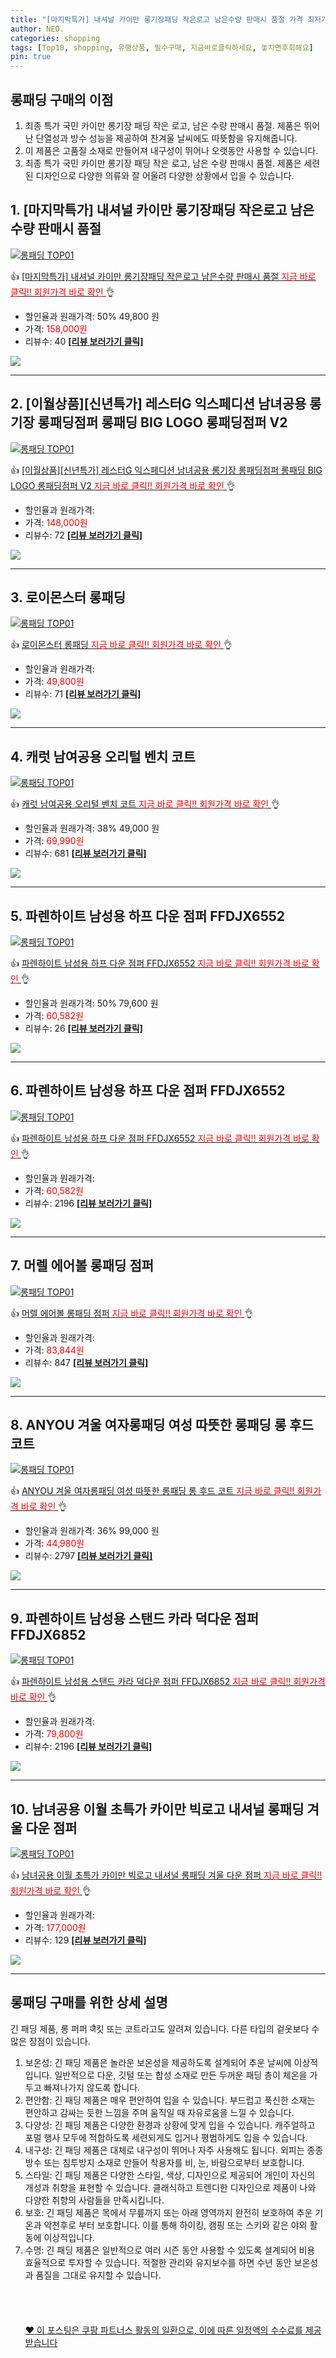 ```yaml
---
title: "[마지막특가] 내셔널 카이만 롱기장패딩 작은로고 남은수량 판매시 품절 가격 최저가 할인가 롱패딩 최저가 추천 제품 비교"
author: NEO.
categories: shopping
tags: [Top10, shopping, 유행상품, 필수구매, 지금바로클릭하세요, 놓치면후회해요]
pin: true
---
```

## 롱패딩 구매의 이점
1. 최종 특가 국민 카이만 롱기장 패딩 작은 로고, 남은 수량 판매시 품절. 제품은 뛰어난 단열성과 방수 성능을 제공하여 찬겨울 날씨에도 따뜻함을 유지해줍니다.
2. 이 제품은 고품질 소재로 만들어져 내구성이 뛰어나 오랫동안 사용할 수 있습니다.
3. 최종 특가 국민 카이만 롱기장 패딩 작은 로고, 남은 수량 판매시 품절. 제품은 세련된 디자인으로 다양한 의류와 잘 어울려 다양한 상황에서 입을 수 있습니다.

   

## 1. [마지막특가] 내셔널 카이만 롱기장패딩 작은로고 남은수량 판매시 품절

[![롱패딩 TOP01](https://thumbnail10.coupangcdn.com/thumbnails/remote/490x490ex/image/vendor_inventory/1a88/48ac4ba65f7d153511aae9285b5eb9c0de7327889a82b8e73f1c743dd386.png)](https://link.coupang.com/re/AFFSDP?lptag=AF3617701&subid=GithubCoopas&pageKey=7858713091&traceid=V0-153&itemId=21439562551&vendorItemId=88494207886)


👍 [[마지막특가] 내셔널 카이만 롱기장패딩 작은로고 남은수량 판매시 품절 <font color=red> 지금 바로 클릭!! 회원가격 바로 확인 </font> ](https://link.coupang.com/re/AFFSDP?lptag=AF3617701&subid=GithubCoopas&pageKey=7858713091&traceid=V0-153&itemId=21439562551&vendorItemId=88494207886) 👌 


- 할인율과 원래가격: 50%  49,800   원
- 가격: <span style='color:red'>158,000원</span>
- 리뷰수: 40  [**[리뷰 보러가기 클릭]**](https://link.coupang.com/re/AFFSDP?lptag=AF3617701&subid=GithubCoopas&pageKey=7858713091&traceid=V0-153&itemId=21439562551&vendorItemId=88494207886)

[![](/discount_price.png)](https://link.coupang.com/re/AFFSDP?lptag=AF3617701&subid=GithubCoopas&pageKey=7858713091&traceid=V0-153&itemId=21439562551&vendorItemId=88494207886)

---


   

## 2. [이월상품][신년특가] 레스터G 익스페디션 남녀공용 롱기장 롱패딩점퍼 롱패딩 BIG LOGO 롱패딩점퍼 V2

[![롱패딩 TOP01](https://thumbnail8.coupangcdn.com/thumbnails/remote/490x490ex/image/vendor_inventory/9d4e/06b1302e612623e31fe13f4baf7188c7e6c8dc7730c4a6d4ab889961890d.png)](https://link.coupang.com/re/AFFSDP?lptag=AF3617701&subid=GithubCoopas&pageKey=7828537305&traceid=V0-153&itemId=21297915318&vendorItemId=88461616992)


👍 [[이월상품][신년특가] 레스터G 익스페디션 남녀공용 롱기장 롱패딩점퍼 롱패딩 BIG LOGO 롱패딩점퍼 V2 <font color=red> 지금 바로 클릭!! 회원가격 바로 확인 </font> ](https://link.coupang.com/re/AFFSDP?lptag=AF3617701&subid=GithubCoopas&pageKey=7828537305&traceid=V0-153&itemId=21297915318&vendorItemId=88461616992) 👌 


- 할인율과 원래가격: 
- 가격: <span style='color:red'>148,000원</span>
- 리뷰수: 72  [**[리뷰 보러가기 클릭]**](https://link.coupang.com/re/AFFSDP?lptag=AF3617701&subid=GithubCoopas&pageKey=7828537305&traceid=V0-153&itemId=21297915318&vendorItemId=88461616992)

[![](/discount_price.png)](https://link.coupang.com/re/AFFSDP?lptag=AF3617701&subid=GithubCoopas&pageKey=7828537305&traceid=V0-153&itemId=21297915318&vendorItemId=88461616992)

---


   

## 3. 로이몬스터 롱패딩

[![롱패딩 TOP01](https://thumbnail6.coupangcdn.com/thumbnails/remote/490x490ex/image/vendor_inventory/0065/33d3915bbfb071b01de0f60d4771e1324d8bd15a63d1a54a5aecec7fdd02.jpg)](https://link.coupang.com/re/AFFSDP?lptag=AF3617701&subid=GithubCoopas&pageKey=6944747380&traceid=V0-153&itemId=16852678782&vendorItemId=84033776654)


👍 [로이몬스터 롱패딩 <font color=red> 지금 바로 클릭!! 회원가격 바로 확인 </font> ](https://link.coupang.com/re/AFFSDP?lptag=AF3617701&subid=GithubCoopas&pageKey=6944747380&traceid=V0-153&itemId=16852678782&vendorItemId=84033776654) 👌 


- 할인율과 원래가격: 
- 가격: <span style='color:red'>49,800원</span>
- 리뷰수: 71  [**[리뷰 보러가기 클릭]**](https://link.coupang.com/re/AFFSDP?lptag=AF3617701&subid=GithubCoopas&pageKey=6944747380&traceid=V0-153&itemId=16852678782&vendorItemId=84033776654)

[![](/discount_price.png)](https://link.coupang.com/re/AFFSDP?lptag=AF3617701&subid=GithubCoopas&pageKey=6944747380&traceid=V0-153&itemId=16852678782&vendorItemId=84033776654)

---


   

## 4. 캐럿 남여공용 오리털 벤치 코트

[![롱패딩 TOP01](https://thumbnail9.coupangcdn.com/thumbnails/remote/490x490ex/image/retail/images/7903172007781023-a52bee9f-a94d-4ccf-926f-fdd1ef87b62a.jpg)](https://link.coupang.com/re/AFFSDP?lptag=AF3617701&subid=GithubCoopas&pageKey=2111548529&traceid=V0-153&itemId=3586764999&vendorItemId=71572560110)


👍 [캐럿 남여공용 오리털 벤치 코트 <font color=red> 지금 바로 클릭!! 회원가격 바로 확인 </font> ](https://link.coupang.com/re/AFFSDP?lptag=AF3617701&subid=GithubCoopas&pageKey=2111548529&traceid=V0-153&itemId=3586764999&vendorItemId=71572560110) 👌 


- 할인율과 원래가격: 38%  49,000   원
- 가격: <span style='color:red'>69,990원</span>
- 리뷰수: 681  [**[리뷰 보러가기 클릭]**](https://link.coupang.com/re/AFFSDP?lptag=AF3617701&subid=GithubCoopas&pageKey=2111548529&traceid=V0-153&itemId=3586764999&vendorItemId=71572560110)

[![](/discount_price.png)](https://link.coupang.com/re/AFFSDP?lptag=AF3617701&subid=GithubCoopas&pageKey=2111548529&traceid=V0-153&itemId=3586764999&vendorItemId=71572560110)

---


   

## 5. 파렌하이트 남성용 하프 다운 점퍼 FFDJX6552

[![롱패딩 TOP01](https://thumbnail9.coupangcdn.com/thumbnails/remote/490x490ex/image/retail/images/2023/10/30/17/9/ec4a0db5-a4f0-4dfc-b255-501ef1b16eb0.jpg)](https://link.coupang.com/re/AFFSDP?lptag=AF3617701&subid=GithubCoopas&pageKey=7667764982&traceid=V0-153&itemId=20446250917&vendorItemId=87614597534)


👍 [파렌하이트 남성용 하프 다운 점퍼 FFDJX6552 <font color=red> 지금 바로 클릭!! 회원가격 바로 확인 </font> ](https://link.coupang.com/re/AFFSDP?lptag=AF3617701&subid=GithubCoopas&pageKey=7667764982&traceid=V0-153&itemId=20446250917&vendorItemId=87614597534) 👌 


- 할인율과 원래가격: 50%  79,600   원
- 가격: <span style='color:red'>60,582원</span>
- 리뷰수: 26  [**[리뷰 보러가기 클릭]**](https://link.coupang.com/re/AFFSDP?lptag=AF3617701&subid=GithubCoopas&pageKey=7667764982&traceid=V0-153&itemId=20446250917&vendorItemId=87614597534)

[![](/discount_price.png)](https://link.coupang.com/re/AFFSDP?lptag=AF3617701&subid=GithubCoopas&pageKey=7667764982&traceid=V0-153&itemId=20446250917&vendorItemId=87614597534)

---


   

## 6. 파렌하이트 남성용 하프 다운 점퍼 FFDJX6552

[![롱패딩 TOP01](https://thumbnail9.coupangcdn.com/thumbnails/remote/490x490ex/image/retail/images/2023/10/30/17/7/19f8facb-f4eb-4a74-8442-5614cdc990d6.jpg)](https://link.coupang.com/re/AFFSDP?lptag=AF3617701&subid=GithubCoopas&pageKey=7667764982&traceid=V0-153&itemId=20446250919&vendorItemId=87614597517)


👍 [파렌하이트 남성용 하프 다운 점퍼 FFDJX6552 <font color=red> 지금 바로 클릭!! 회원가격 바로 확인 </font> ](https://link.coupang.com/re/AFFSDP?lptag=AF3617701&subid=GithubCoopas&pageKey=7667764982&traceid=V0-153&itemId=20446250919&vendorItemId=87614597517) 👌 


- 할인율과 원래가격: 
- 가격: <span style='color:red'>60,582원</span>
- 리뷰수: 2196  [**[리뷰 보러가기 클릭]**](https://link.coupang.com/re/AFFSDP?lptag=AF3617701&subid=GithubCoopas&pageKey=7667764982&traceid=V0-153&itemId=20446250919&vendorItemId=87614597517)

[![](/discount_price.png)](https://link.coupang.com/re/AFFSDP?lptag=AF3617701&subid=GithubCoopas&pageKey=7667764982&traceid=V0-153&itemId=20446250919&vendorItemId=87614597517)

---


   

## 7. 머렐 에어볼 롱패딩 점퍼

[![롱패딩 TOP01](https://thumbnail10.coupangcdn.com/thumbnails/remote/490x490ex/image/rs_quotation_api/t54w9bf9/5f0f01a73aef4997b4d63f4f519d2b2d.jpg)](https://link.coupang.com/re/AFFSDP?lptag=AF3617701&subid=GithubCoopas&pageKey=6612354353&traceid=V0-153&itemId=14999558688&vendorItemId=87029905630)


👍 [머렐 에어볼 롱패딩 점퍼 <font color=red> 지금 바로 클릭!! 회원가격 바로 확인 </font> ](https://link.coupang.com/re/AFFSDP?lptag=AF3617701&subid=GithubCoopas&pageKey=6612354353&traceid=V0-153&itemId=14999558688&vendorItemId=87029905630) 👌 


- 할인율과 원래가격: 
- 가격: <span style='color:red'>83,844원</span>
- 리뷰수: 847  [**[리뷰 보러가기 클릭]**](https://link.coupang.com/re/AFFSDP?lptag=AF3617701&subid=GithubCoopas&pageKey=6612354353&traceid=V0-153&itemId=14999558688&vendorItemId=87029905630)

[![](/discount_price.png)](https://link.coupang.com/re/AFFSDP?lptag=AF3617701&subid=GithubCoopas&pageKey=6612354353&traceid=V0-153&itemId=14999558688&vendorItemId=87029905630)

---


   

## 8. ANYOU 겨울 여자롱패딩 여성 따뜻한 롱패딩 롱 후드 코트

[![롱패딩 TOP01](https://thumbnail9.coupangcdn.com/thumbnails/remote/490x490ex/image/vendor_inventory/c0dc/730836c094c5d42161a2af9ea8f60688d7dd129d974394a805656160d0ab.jpg)](https://link.coupang.com/re/AFFSDP?lptag=AF3617701&subid=GithubCoopas&pageKey=7558738978&traceid=V0-153&itemId=19908987711&vendorItemId=88176556084)


👍 [ANYOU 겨울 여자롱패딩 여성 따뜻한 롱패딩 롱 후드 코트 <font color=red> 지금 바로 클릭!! 회원가격 바로 확인 </font> ](https://link.coupang.com/re/AFFSDP?lptag=AF3617701&subid=GithubCoopas&pageKey=7558738978&traceid=V0-153&itemId=19908987711&vendorItemId=88176556084) 👌 


- 할인율과 원래가격: 36%  99,000   원
- 가격: <span style='color:red'>44,980원</span>
- 리뷰수: 2797  [**[리뷰 보러가기 클릭]**](https://link.coupang.com/re/AFFSDP?lptag=AF3617701&subid=GithubCoopas&pageKey=7558738978&traceid=V0-153&itemId=19908987711&vendorItemId=88176556084)

[![](/discount_price.png)](https://link.coupang.com/re/AFFSDP?lptag=AF3617701&subid=GithubCoopas&pageKey=7558738978&traceid=V0-153&itemId=19908987711&vendorItemId=88176556084)

---


   

## 9. 파렌하이트 남성용 스탠드 카라 덕다운 점퍼 FFDJX6852

[![롱패딩 TOP01](https://thumbnail6.coupangcdn.com/thumbnails/remote/490x490ex/image/retail/images/1572353862611722-c19fe31d-c5ac-4f0a-98b1-451471f128d8.PNG)](https://link.coupang.com/re/AFFSDP?lptag=AF3617701&subid=GithubCoopas&pageKey=7687050304&traceid=V0-153&itemId=20546168408&vendorItemId=87622576349)


👍 [파렌하이트 남성용 스탠드 카라 덕다운 점퍼 FFDJX6852 <font color=red> 지금 바로 클릭!! 회원가격 바로 확인 </font> ](https://link.coupang.com/re/AFFSDP?lptag=AF3617701&subid=GithubCoopas&pageKey=7687050304&traceid=V0-153&itemId=20546168408&vendorItemId=87622576349) 👌 


- 할인율과 원래가격: 
- 가격: <span style='color:red'>79,800원</span>
- 리뷰수: 2196  [**[리뷰 보러가기 클릭]**](https://link.coupang.com/re/AFFSDP?lptag=AF3617701&subid=GithubCoopas&pageKey=7687050304&traceid=V0-153&itemId=20546168408&vendorItemId=87622576349)

[![](/discount_price.png)](https://link.coupang.com/re/AFFSDP?lptag=AF3617701&subid=GithubCoopas&pageKey=7687050304&traceid=V0-153&itemId=20546168408&vendorItemId=87622576349)

---


   

## 10. 남녀공용 이월 초특가 카이만 빅로고 내셔널 롱패딩 겨울 다운 점퍼

[![롱패딩 TOP01](https://thumbnail6.coupangcdn.com/thumbnails/remote/490x490ex/image/vendor_inventory/3800/f211fa11ac25f140a960b97895703621f14270e973e24a64070ce06c4584.jpg)](https://link.coupang.com/re/AFFSDP?lptag=AF3617701&subid=GithubCoopas&pageKey=7673579248&traceid=V0-153&itemId=21303078496&vendorItemId=88431909664)


👍 [남녀공용 이월 초특가 카이만 빅로고 내셔널 롱패딩 겨울 다운 점퍼 <font color=red> 지금 바로 클릭!! 회원가격 바로 확인 </font> ](https://link.coupang.com/re/AFFSDP?lptag=AF3617701&subid=GithubCoopas&pageKey=7673579248&traceid=V0-153&itemId=21303078496&vendorItemId=88431909664) 👌 


- 할인율과 원래가격: 
- 가격: <span style='color:red'>177,000원</span>
- 리뷰수: 129  [**[리뷰 보러가기 클릭]**](https://link.coupang.com/re/AFFSDP?lptag=AF3617701&subid=GithubCoopas&pageKey=7673579248&traceid=V0-153&itemId=21303078496&vendorItemId=88431909664)

[![](/discount_price.png)](https://link.coupang.com/re/AFFSDP?lptag=AF3617701&subid=GithubCoopas&pageKey=7673579248&traceid=V0-153&itemId=21303078496&vendorItemId=88431909664)

---
## 롱패딩 구매를 위한 상세 설명
긴 패딩 제품, 롱 퍼퍼 जै킷 또는 코트라고도 알려져 있습니다. 다른 타입의 겉옷보다 수많은 장점이 있습니다.

1. 보온성: 긴 패딩 제품은 놀라운 보온성을 제공하도록 설계되어 추운 날씨에 이상적입니다. 일반적으로 다운, 깃털 또는 합성 소재로 만든 두꺼운 패딩 층이 체온을 가두고 빠져나가지 않도록 합니다.
2. 편안함: 긴 패딩 제품은 매우 편안하여 입을 수 있습니다. 부드럽고 푹신한 소재는 편안하고 감싸는 듯한 느낌을 주며 움직일 때 자유로움을 느낄 수 있습니다.
3. 다양성: 긴 패딩 제품은 다양한 환경과 상황에 맞게 입을 수 있습니다. 캐주얼하고 포멀 행사 모두에 적합하도록 세련되게도 입거나 평범하게도 입을 수 있습니다.
4. 내구성: 긴 패딩 제품은 대체로 내구성이 뛰어나 자주 사용해도 됩니다. 외피는 종종 방수 또는 침투방지 소재로 만들어 착용자를 비, 눈, 바람으로부터 보호합니다.
5. 스타일: 긴 패딩 제품은 다양한 스타일, 색상, 디자인으로 제공되어 개인이 자신의 개성과 취향을 표현할 수 있습니다. 클래식하고 트렌디한 디자인으로 제품이 나와 다양한 취향의 사람들을 만족시킵니다.
6. 보호: 긴 패딩 제품은 목에서 무릎까지 또는 아래 영역까지 완전히 보호하여 추운 기온과 악천후로 부터 보호합니다. 이를 통해 하이킹, 캠핑 또는 스키와 같은 야외 활동에 이상적입니다.
7. 수명: 긴 패딩 제품은 일반적으로 여러 시즌 동안 사용할 수 있도록 설계되어 비용 효율적으로 투자할 수 있습니다. 적절한 관리와 유지보수를 하면 수년 동안 보온성과 품질을 그대로 유지할 수 있습니다.<br><br><br><br><br> [ ❤  이 포스팅은 쿠팡 파트너스 활동의 일환으로, 이에 따른 일정액의 수수료를 제공받습니다](https://link.coupang.com/a/bcEFyh)